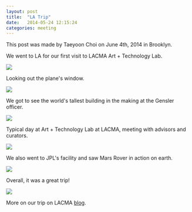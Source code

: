 ```yaml
---
layout: post
title:  "LA Trip"
date:   2014-05-24 12:15:24
categories: meeting
--- 
```



This post was made by Taeyoon Choi on June 4th, 2014 in Brooklyn. 
 
We went to LA for our first visit to LACMA Art + Technology Lab. 

<img src="https://farm4.staticflickr.com/3880/14353046714_5467d28444_c.jpg">

Looking out the plane's window. 

<img src="https://farm6.staticflickr.com/5588/14167455528_b33b969baa.jpg">

We got to see the world's tallest building in the making at the Gensler officer. 

<img src="https://farm4.staticflickr.com/3847/14374270933_118a060f85_z.jpg">

Typical day at Art + Technology Lab at LACMA, meeting with advisors and curators. 

<img src="https://farm4.staticflickr.com/3838/14374271793_9ca9f7dcb5_z.jpg">

We also went to JPL's facility and saw Mars Rover in action on earth. 

<img src="https://farm6.staticflickr.com/5522/14352530012_768b417796_z.jpg"> 

Overall, it was a  great trip!

<img src = "https://farm3.staticflickr.com/2936/14350767571_6f64b26b56_z.jpg">

More on our trip on LACMA <a href="http://lacma.wordpress.com/2014/05/22/art-technology-lab-artists-visit-l-a/">blog</a>. 